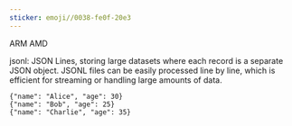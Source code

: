 ```yaml
---
sticker: emoji//0038-fe0f-20e3
---
```

ARM AMD

jsonl: JSON Lines, storing large datasets where each record is a separate JSON object. JSONL files can be easily processed line by line, which is efficient for streaming or handling large amounts of data.
```
{"name": "Alice", "age": 30} 
{"name": "Bob", "age": 25} 
{"name": "Charlie", "age": 35}
```


